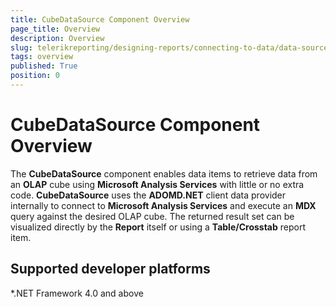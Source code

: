 ```yaml
---
title: CubeDataSource Component Overview
page_title: Overview 
description: Overview
slug: telerikreporting/designing-reports/connecting-to-data/data-source-components/cubedatasource-component/overview
tags: overview
published: True
position: 0
---
```


# CubeDataSource Component Overview



The __CubeDataSource__  component enables data items to retrieve data from an                 __OLAP__  cube using __Microsoft Analysis Services__  with                 little or no extra code. __CubeDataSource__  uses the __ADOMD.NET__  client data provider internally to connect to __Microsoft Analysis Services__  and execute an __MDX__  query against the desired OLAP cube.                 The returned result set can be visualized directly by the __Report__  itself                 or using a __Table/Crosstab__  report item.             

## Supported developer platforms

*.NET Framework 4.0 and above


